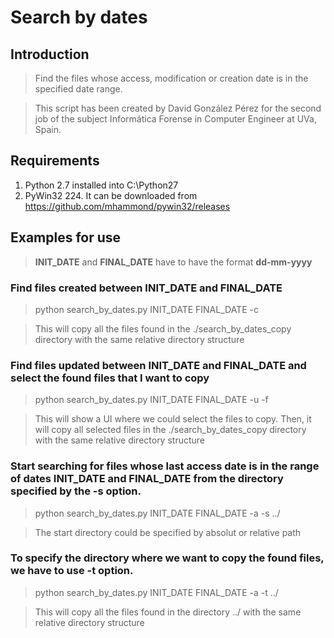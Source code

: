 # Search by dates
## Introduction
> Find the files whose access, modification or creation date is in the specified date range.

> This script has been created by David González Pérez for the second job of the subject Informática Forense in Computer Engineer at UVa, Spain.

## Requirements
1. Python 2.7 installed into C:\Python27
2. PyWin32 224. It can be downloaded from https://github.com/mhammond/pywin32/releases

## Examples for use
> **INIT_DATE** and **FINAL_DATE** have to have the format **dd-mm-yyyy**
### Find files created between INIT_DATE and FINAL_DATE
> python search_by_dates.py INIT_DATE FINAL_DATE -c

> This will copy all the files found in the ./search_by_dates_copy directory with the same relative directory structure

### Find files updated between INIT_DATE and FINAL_DATE and select the found files that I want to copy
> python search_by_dates.py INIT_DATE FINAL_DATE -u -f

> This will show a UI where we could select the files to copy. Then, it will copy all selected files in the ./search_by_dates_copy directory with the same relative directory structure

### Start searching for files whose last access date is in the range of dates INIT_DATE and FINAL_DATE from the directory specified by the -s option.
> python search_by_dates.py INIT_DATE FINAL_DATE -a -s ../

> The start directory could be specified by absolut or relative path

### To specify the directory where we want to copy the found files, we have to use -t option.
> python search_by_dates.py INIT_DATE FINAL_DATE -a -t ../

> This will copy all the files found in the directory ../ with the same relative directory structure
